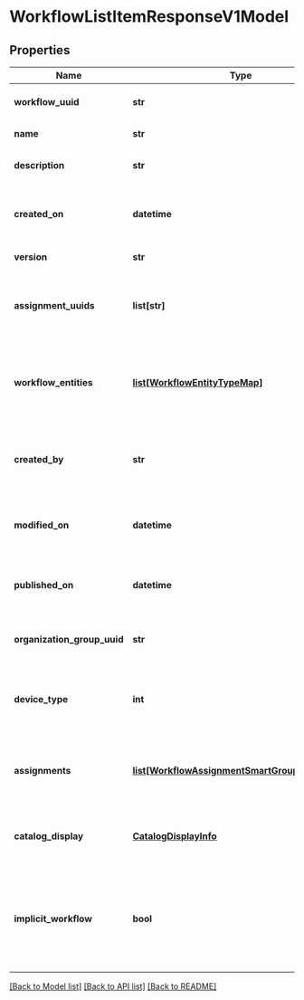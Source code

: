 # WorkflowListItemResponseV1Model

## Properties
Name | Type | Description | Notes
------------ | ------------- | ------------- | -------------
**workflow_uuid** | **str** | Identifier of the Workflow. | [optional] 
**name** | **str** | Name of the workflow. | [optional] 
**description** | **str** | Description of the workflow. | [optional] 
**created_on** | **datetime** | The date when the workflow was created. | [optional] 
**version** | **str** | Workflow version. | [optional] 
**assignment_uuids** | **list[str]** | The assignment UUIDs to which this workflow is assigned. | [optional] 
**workflow_entities** | [**list[WorkflowEntityTypeMap]**](WorkflowEntityTypeMap.md) | Gets or sets a list of the uuid of the entities contained within the workflow. | [optional] 
**created_by** | **str** | Gets or sets the username uuid who created the workflow. | [optional] 
**modified_on** | **datetime** | Gets or sets the time the workflow was last modified. | [optional] 
**published_on** | **datetime** | Gets or sets the time the workflow was last published. | [optional] 
**organization_group_uuid** | **str** | Gets or sets the organization group UUID. | [optional] 
**device_type** | **int** | Gets or sets the device type that the workflow targets. | [optional] 
**assignments** | [**list[WorkflowAssignmentSmartGroupMapModel]**](WorkflowAssignmentSmartGroupMapModel.md) | Gets or sets a list of the assignment and smartgoups mappings. | [optional] 
**catalog_display** | [**CatalogDisplayInfo**](CatalogDisplayInfo.md) | Gets or sets the optional, hub datalog display attributes. | [optional] 
**implicit_workflow** | **bool** | Gets or sets a value indicating whether the workflow is created by internal components implicitly. | [optional] 

[[Back to Model list]](../README.md#documentation-for-models) [[Back to API list]](../README.md#documentation-for-api-endpoints) [[Back to README]](../README.md)


